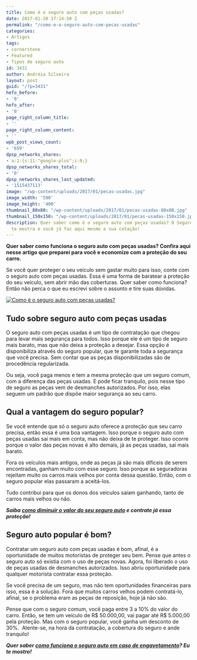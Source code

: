```yaml
---
title: Como é o seguro auto com peças usadas?
date: 2017-01-20 17:14:50 Z
permalink: "/como-e-o-seguro-auto-com-pecas-usadas"
categories:
- Artigos
tags:
- cornerstone
- Featured
- Tipos de seguro auto
id: 3431
author: Andréia Silveira
layout: post
guid: "/?p=3431"
hefo_before:
- '0'
hefo_after:
- '0'
page_right_column_title:
- ''
page_right_column_content:
- ''
wpb_post_views_count:
- '659'
dpsp_networks_shares:
- a:1:{s:11:"google-plus";i:0;}
dpsp_networks_shares_total:
- '0'
dpsp_networks_shares_last_updated:
- '1515437113'
image: "/wp-content/uploads/2017/01/pecas-usadas.jpg"
image_width: '590'
image_height: '400'
thumbnail_80x80: "/wp-content/uploads/2017/01/pecas-usadas-80x80.jpg"
thumbnail_150x150: "/wp-content/uploads/2017/01/pecas-usadas-150x150.jpg"
description: Quer saber como é o seguro auto com peças usadas? O SegurodeAutomóvel.org
  te mostra e você já faz aqui mesmo a sua cotação!
---
```


**Quer saber como funciona o seguro auto com peças usadas? Confira aqui nesse artigo que preparei para você e economize com a proteção do seu carro.**

Se você quer proteger o seu veículo sem gastar muito para isso, conte com o seguro auto com peças usadas. Essa é uma forma de baratear a proteção do seu veículo, sem abrir mão das coberturas. Quer saber como funciona? Então não perca o que eu escrevi sobre o assunto e tire suas dúvidas.

[<img class="aligncenter wp-image-3432 size-full" title="Como é o seguro auto com peças usadas?" src="/wp-content/uploads/2017/01/pecas-usadas.jpg" alt="Como é o seguro auto com peças usadas?" width="590" height="400" srcset="/wp-content/uploads/2017/01/pecas-usadas.jpg 590w, /wp-content/uploads/2017/01/pecas-usadas-250x169.jpg 250w, /wp-content/uploads/2017/01/pecas-usadas-120x81.jpg 120w" sizes="(max-width: 590px) 100vw, 590px" />](/wp-content/uploads/2017/01/pecas-usadas.jpg)

## Tudo sobre seguro auto com peças usadas

O seguro auto com peças usadas é um tipo de contratação que chegou para levar mais segurança para todos. Isso porque ele é um tipo de seguro mais barato, mas que não deixa a proteção a desejar. Essa opção é disponibiliza através do seguro popular, que te garante toda a segurança que você precisa. Sem contar que as peças disponibilizadas são de procedência regularizada.

Ou seja, você paga menos e tem a mesma proteção que um seguro comum, com a diferença das peças usadas. E pode ficar tranquilo, pois nesse tipo de seguro as peças vem de desmanches autorizados. Por isso, elas seguem um padrão que dispõe maior segurança ao seu carro.

## Qual a vantagem do seguro popular?

Se você entende que só o seguro auto oferece a proteção que seu carro precisa, então essa é uma boa vantagem. Isso porque o seguro auto com peças usadas sai mais em conta, mas não deixa de te proteger. Isso ocorre porque o valor das peças novas é alto demais, já as peças usadas, sai mais barato.

Fora os veículos mais antigos, onde as peças já são mais difíceis de serem encontradas, ganham muito com esse seguro. Isso porque as seguradoras rejeitam muito os carros mais velhos por conta dessa questão. Então, com o seguro popular elas passaram a aceitá-los.

Tudo contribui para que os donos dos veículos saiam ganhando, tanto de carros mais velhos ou não.

**_Saiba <a href="/5-passos-para-diminuir-o-preco-do-seguro-auto" target="_blank">como diminuir o valor do seu seguro auto</a> e contrate já essa proteção!_**

## Seguro auto popular é bom?

Contratar um seguro auto com peças usadas é bom, afinal, é a oportunidade de muitos motoristas de proteger seu bem. Pense que antes o seguro auto só existia com o uso de peças novas. Agora, foi liberado o uso de peças usadas de desmanches autorizados. Isso abriu oportunidade para qualquer motorista contratar essa proteção.

Se você precisa de um seguro, mas não tem oportunidades financeiras para isso, essa é a solução. Fora que muitos carros velhos podem contratá-lo, afinal, se o problema eram as peças de reposição, hoje já não são.

Pense que com o seguro comum, você paga entre 3 a 10% do valor do carro. Então, se tem um veículo de R$ 50.000,00, vai pagar até R$ 5.000,00 pela proteção. Mas com o seguro popular, você ganha um desconto de 30%.  Atente-se, na hora da contratação, a cobertura do seguro e ande tranquilo!

**_Quer saber <a href="/como-funciona-o-seguro-de-automovel-em-caso-de-engavetamento" target="_blank">como funciona o seguro auto em caso de engavetamento</a>? Eu te mostro!_**
